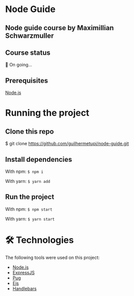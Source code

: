 # Node Guide

## Node guide course by Maximillian Schwarzmuller

## Course status

🚧 On going...

## Prerequisites

[Node.js](https://nodejs.org/en/)

# Running the project

## Clone this repo
$ git clone <https://github.com/guilhermetupi/node-guide.git>

## Install dependencies
With npm:
```$ npm i```

With yarn:
```$ yarn add```

## Run the project
With npm:
```$ npm start```

With yarn:
```$ yarn start```

# 🛠 Technologies

The following tools were used on this project:

- [Node.js](https://nodejs.org/en/)
- [ExpressJS](https://expressjs.com/pt-br/)
- [Pug](https://pugjs.org/api/getting-started.html)
- [Ejs](https://ejs.co/)
- [Handlebars](https://handlebarsjs.com/)
